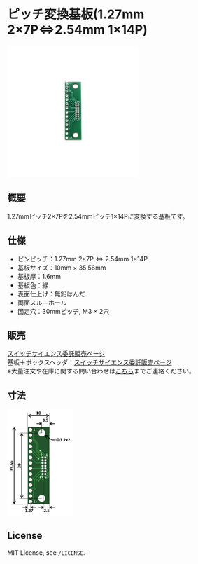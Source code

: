# ピッチ変換基板(1.27mm 2×7P⇔2.54mm 1×14P)


<img src="/images/ProductImage.jpg" width="300px">

## 概要

1.27mmピッチ2×7Pを2.54mmピッチ1×14Pに変換する基板です。

## 仕様
- ピンピッチ：1.27mm 2×7P ⇔ 2.54mm 1×14P
- 基板サイズ：10mm × 35.56mm
- 基板厚：1.6mm
- 基板色：緑
- 表面仕上げ：無鉛はんだ
- 両面スル―ホール
- 固定穴：30mmピッチ, M3 × 2穴

## 販売  
[スイッチサイエンス委託販売ページ](https://www.switch-science.com/catalog/5558/)  
基板＋ボックスヘッダ：[スイッチサイエンス委託販売ページ](https://www.switch-science.com/catalog/6327/)  
※大量注文や在庫に関する問い合わせは[こちら](mailto:info.y2kb@gmail.com)までご連絡ください。  


## 寸法
<img src="/images/dimension.png" width="150px">

## License
MIT License, see `/LICENSE`.
